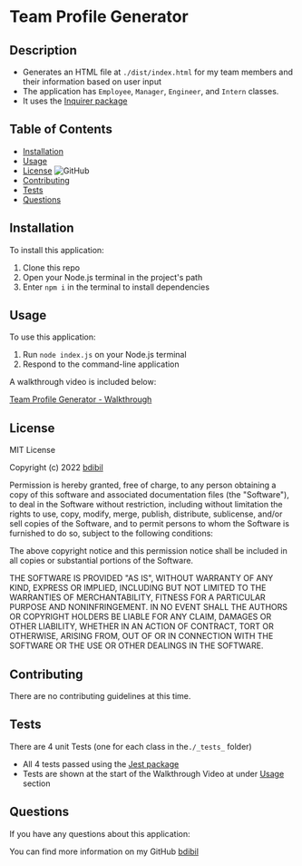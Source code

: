 # Team Profile Generator <Team Profile Generator>
  
## Description  
- Generates an HTML file at `./dist/index.html` for my team members and their information based on user input
- The application has `Employee`, `Manager`, `Engineer`, and `Intern` classes.
- It uses the [Inquirer package](https://www.npmjs.com/package/inquirer)
  


## Table of Contents 
- [Installation](#installation)
- [Usage](#usage)
- [License](#license)  ![GitHub](https://img.shields.io/github/license/bdibil/Team-Profile-Generator)
- [Contributing](#contributing)
- [Tests](#Tests)
- [Questions](#Questions)

## Installation  
To install this application:
1. Clone this repo 
2. Open your Node.js terminal in the project's path   
3. Enter `npm i` in the terminal to install dependencies

## Usage    
To use this application:
1. Run `node index.js` on your Node.js terminal
2. Respond to the command-line application 

A walkthrough video is included below: 

[Team Profile Generator - Walkthrough](https://youtu.be/a4lkWGBPpEQ)


## License  
MIT License

Copyright (c)  2022  [bdibil](https://github.com/bdibil)

Permission is hereby granted, free of charge, to any person obtaining a copy
of this software and associated documentation files (the "Software"), to deal
in the Software without restriction, including without limitation the rights
to use, copy, modify, merge, publish, distribute, sublicense, and/or sell
copies of the Software, and to permit persons to whom the Software is
furnished to do so, subject to the following conditions:

The above copyright notice and this permission notice shall be included in all
copies or substantial portions of the Software.

THE SOFTWARE IS PROVIDED "AS IS", WITHOUT WARRANTY OF ANY KIND, EXPRESS OR
IMPLIED, INCLUDING BUT NOT LIMITED TO THE WARRANTIES OF MERCHANTABILITY,
FITNESS FOR A PARTICULAR PURPOSE AND NONINFRINGEMENT. IN NO EVENT SHALL THE
AUTHORS OR COPYRIGHT HOLDERS BE LIABLE FOR ANY CLAIM, DAMAGES OR OTHER
LIABILITY, WHETHER IN AN ACTION OF CONTRACT, TORT OR OTHERWISE, ARISING FROM,
OUT OF OR IN CONNECTION WITH THE SOFTWARE OR THE USE OR OTHER DEALINGS IN THE
SOFTWARE.


## Contributing  
There are no contributing guidelines at this time.


## Tests     
There are 4 unit Tests (one for each class in the`./_tests_` folder)
- All 4 tests passed using the [Jest package](https://www.npmjs.com/package/jest) 
- Tests are shown at the start of the Walkthrough Video at under [Usage](#usage) section 


## Questions 
If you have any questions about this application: 
  
You can find more information on my GitHub [bdibil](https://github.com/bdibil)

